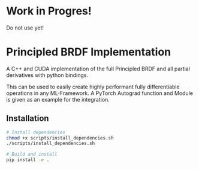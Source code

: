 # Work in Progres!
Do not use yet!
# Principled BRDF Implementation 

A C++ and CUDA implementation of the full Principled BRDF and all partial derivatives with python bindings.

This can be used to easily create highly performant fully differentiable operations in any ML-Framework.
A PyTorch Autograd function and Module is given as an example for the integration.

## Installation

```bash
# Install dependencies
chmod +x scripts/install_dependencies.sh
./scripts/install_dependencies.sh

# Build and install
pip install -e .
```
